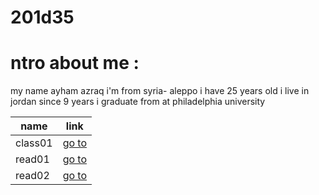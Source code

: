 # 201d35
# ntro about me :

my name ayham azraq i'm from syria- aleppo i have 25 years old i live in jordan since 9 years i graduate from at philadelphia university     

| name |link |
| ----------- | ----------- |
| class01 | [go to](class-01.md) |
| read01 | [go to](read01.md) |
| read02 | [go to](read02.md) |